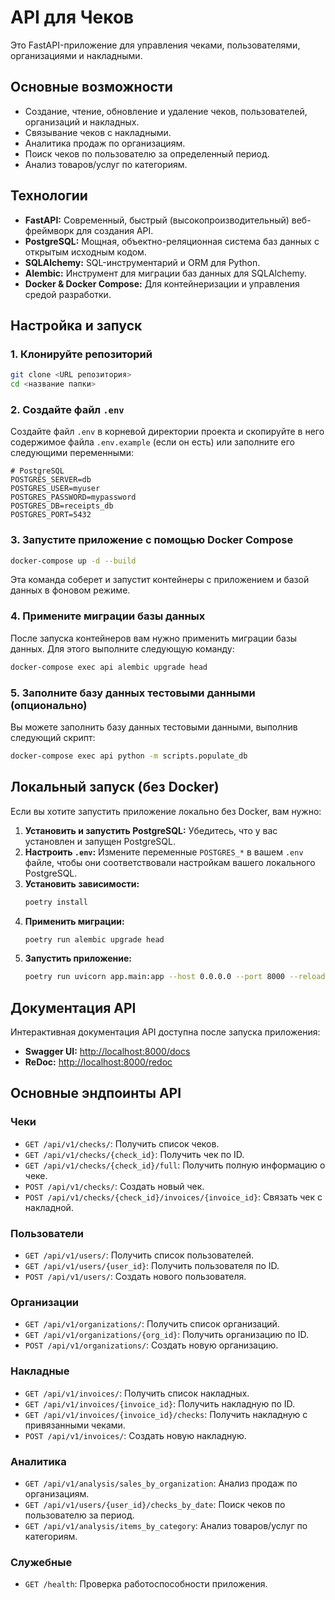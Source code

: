 # API для Чеков

Это FastAPI-приложение для управления чеками, пользователями, организациями и накладными.

## Основные возможности

- Создание, чтение, обновление и удаление чеков, пользователей, организаций и накладных.
- Связывание чеков с накладными.
- Аналитика продаж по организациям.
- Поиск чеков по пользователю за определенный период.
- Анализ товаров/услуг по категориям.

## Технологии

- **FastAPI:** Современный, быстрый (высокопроизводительный) веб-фреймворк для создания API.
- **PostgreSQL:** Мощная, объектно-реляционная система баз данных с открытым исходным кодом.
- **SQLAlchemy:** SQL-инструментарий и ORM для Python.
- **Alembic:** Инструмент для миграции баз данных для SQLAlchemy.
- **Docker & Docker Compose:** Для контейнеризации и управления средой разработки.

## Настройка и запуск

### 1. Клонируйте репозиторий

```bash
git clone <URL репозитория>
cd <название папки>
```

### 2. Создайте файл `.env`

Создайте файл `.env` в корневой директории проекта и скопируйте в него содержимое файла `.env.example` (если он есть)
или заполните его следующими переменными:

```
# PostgreSQL
POSTGRES_SERVER=db
POSTGRES_USER=myuser
POSTGRES_PASSWORD=mypassword
POSTGRES_DB=receipts_db
POSTGRES_PORT=5432
```

### 3. Запустите приложение с помощью Docker Compose

```bash
docker-compose up -d --build
```

Эта команда соберет и запустит контейнеры с приложением и базой данных в фоновом режиме.

### 4. Примените миграции базы данных

После запуска контейнеров вам нужно применить миграции базы данных. Для этого выполните следующую команду:

```bash
docker-compose exec api alembic upgrade head
```

### 5. Заполните базу данных тестовыми данными (опционально)

Вы можете заполнить базу данных тестовыми данными, выполнив следующий скрипт:

```bash
docker-compose exec api python -m scripts.populate_db
```

## Локальный запуск (без Docker)

Если вы хотите запустить приложение локально без Docker, вам нужно:

1.  **Установить и запустить PostgreSQL:** Убедитесь, что у вас установлен и запущен PostgreSQL.
2.  **Настроить `.env`:** Измените переменные `POSTGRES_*` в вашем `.env` файле, чтобы они соответствовали настройкам вашего локального PostgreSQL.
3.  **Установить зависимости:**
    ```bash
    poetry install
    ```
4.  **Применить миграции:**
    ```bash
    poetry run alembic upgrade head
    ```
5.  **Запустить приложение:**
    ```bash
    poetry run uvicorn app.main:app --host 0.0.0.0 --port 8000 --reload
    ```

## Документация API

Интерактивная документация API доступна после запуска приложения:

- **Swagger UI:** [http://localhost:8000/docs](http://localhost:8000/docs)
- **ReDoc:** [http://localhost:8000/redoc](http://localhost:8000/redoc)

## Основные эндпоинты API

### Чеки

- `GET /api/v1/checks/`: Получить список чеков.
- `GET /api/v1/checks/{check_id}`: Получить чек по ID.
- `GET /api/v1/checks/{check_id}/full`: Получить полную информацию о чеке.
- `POST /api/v1/checks/`: Создать новый чек.
- `POST /api/v1/checks/{check_id}/invoices/{invoice_id}`: Связать чек с накладной.

### Пользователи

- `GET /api/v1/users/`: Получить список пользователей.
- `GET /api/v1/users/{user_id}`: Получить пользователя по ID.
- `POST /api/v1/users/`: Создать нового пользователя.

### Организации

- `GET /api/v1/organizations/`: Получить список организаций.
- `GET /api/v1/organizations/{org_id}`: Получить организацию по ID.
- `POST /api/v1/organizations/`: Создать новую организацию.

### Накладные

- `GET /api/v1/invoices/`: Получить список накладных.
- `GET /api/v1/invoices/{invoice_id}`: Получить накладную по ID.
- `GET /api/v1/invoices/{invoice_id}/checks`: Получить накладную с привязанными чеками.
- `POST /api/v1/invoices/`: Создать новую накладную.

### Аналитика

- `GET /api/v1/analysis/sales_by_organization`: Анализ продаж по организациям.
- `GET /api/v1/users/{user_id}/checks_by_date`: Поиск чеков по пользователю за период.
- `GET /api/v1/analysis/items_by_category`: Анализ товаров/услуг по категориям.

### Служебные

- `GET /health`: Проверка работоспособности приложения.